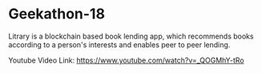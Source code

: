 # Geekathon-18
Litrary is a blockchain based book lending app, which recommends books according to a person's interests and enables peer to peer lending.

Youtube Video Link: https://www.youtube.com/watch?v=_QOGMhY-tRo
